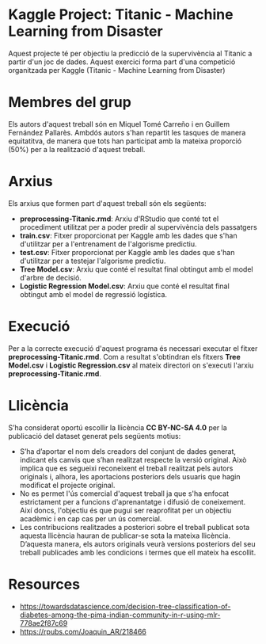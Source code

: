 # Kaggle Project: Titanic - Machine Learning from Disaster 

Aquest projecte té per objectiu la predicció de la supervivència al Titanic a partir d'un joc de dades. Aquest exercici forma part d'una competició organitzada per Kaggle (Titanic - Machine Learning from Disaster)

# Membres del grup

Els autors d'aquest treball són en Miquel Tomé Carreño i en Guillem Fernández Pallarès. Ambdós autors s'han repartit les tasques de manera equitatitva, de manera que tots han participat amb la mateixa proporció (50%) per a la realització d'aquest treball.

# Arxius

Els arxius que formen part d'aquest treball són els següents:
- **preprocessing-Titanic.rmd**: Arxiu d'RStudio que conté tot el procediment utilitzat per a poder predir al supervivència dels passatgers
- **train.csv**: Fitxer proporcionat per Kaggle amb les dades que s'han d'utilitzar per a l'entrenament de l'algorisme predictiu.
- **test.csv**: Fitxer proporcionat per Kaggle amb les dades que s'han d'utilitzar per a testejar l'algorisme predictiu.
- **Tree Model.csv**: Arxiu que conté el resultat final obtingut amb el model d'arbre de decisió.
- **Logistic Regression Model.csv**: Arxiu que conté el resultat final obtingut amb el model de regressió logística.

# Execució

Per a la correcte execució d'aquest programa és necessari executar el fitxer **preprocessing-Titanic.rmd**. Com a resultat s'obtindran els fitxers **Tree Model.csv** i **Logistic Regression.csv** al mateix directori on s'executi l'arxiu **preprocessing-Titanic.rmd**.

# Llicència

S’ha considerat oportú escollir la llicència **CC BY-NC-SA 4.0** per la publicació del dataset generat pels següents motius:
- S’ha d’aportar el nom dels creadors del conjunt de dades generat, indicant els canvis que s’han realitzat respecte la versió original. Això implica que es segueixi reconeixent el treball realitzat pels autors originals i, alhora, les aportacions posteriors dels usuaris que hagin modificat el projecte original.
- No es permet l'ús comercial d'aquest treball ja que s'ha enfocat estrictament per a funcions d'aprenantatge i difusió de coneixement. Així doncs, l'objectiu és que pugui ser reaprofitat per un objectiu acadèmic i en cap cas per un ús comercial.
- Les contribucions realitzades a posteriori sobre el treball publicat sota aquesta llicència hauran de publicar-se sota la mateixa llicència. D’aquesta manera, els autors originals veurà versions posteriors del seu treball publicades amb les condicions i termes que ell mateix ha escollit.


# Resources

- https://towardsdatascience.com/decision-tree-classification-of-diabetes-among-the-pima-indian-community-in-r-using-mlr-778ae2f87c69
- https://rpubs.com/Joaquin_AR/218466
